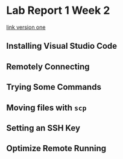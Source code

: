 # Lab Report 1 Week 2
[link version one](https://github.com/salbybba/cse15l-lab-reports)

## Installing Visual Studio Code

## Remotely Connecting

## Trying Some Commands

## Moving files with ```scp```

## Setting an SSH Key

## Optimize Remote Running
